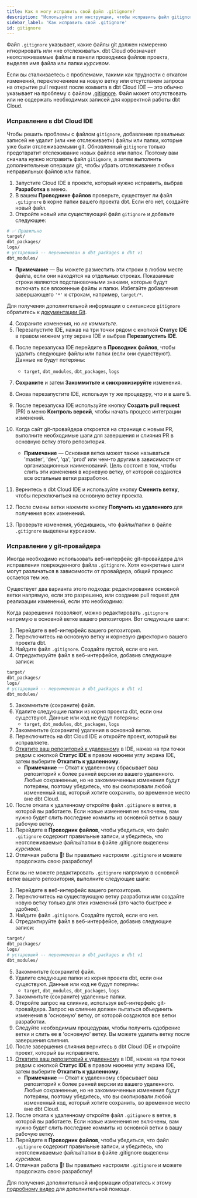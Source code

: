 ```yaml
---
title: Как я могу исправить свой файл .gitignore?
description: "Используйте эти инструкции, чтобы исправить файл gitignore"
sidebar_label: 'Как исправить свой .gitignore'
id: gitignore
---
```


Файл `.gitignore` указывает, какие файлы git должен намеренно игнорировать или «не отслеживать». dbt Cloud обозначает неотслеживаемые файлы в панели проводника файлов проекта, выделяя имя файла или папки *курсивом*.

Если вы сталкиваетесь с проблемами, такими как трудности с откатом изменений, переключением на новую ветку или отсутствием запроса на открытие pull request после коммита в dbt Cloud IDE — это обычно указывает на проблему с файлом [.gitignore](https://github.com/dbt-labs/dbt-starter-project/blob/main/.gitignore). Файл может отсутствовать или не содержать необходимых записей для корректной работы dbt Cloud.

### Исправление в dbt Cloud IDE

Чтобы решить проблемы с файлом `gitignore`, добавление правильных записей не удалит (или «не отслеживает») файлы или папки, которые уже были отслеживаемыми git. Обновленный `gitignore` только предотвратит отслеживание новых файлов или папок. Поэтому вам сначала нужно исправить файл `gitignore`, а затем выполнить дополнительные операции git, чтобы убрать отслеживание любых неправильных файлов или папок.

1. Запустите Cloud IDE в проекте, который нужно исправить, выбрав **Разработка** в меню.
2. В вашем **Проводнике файлов** проверьте, существует ли файл `.gitignore` в корне папки вашего проекта dbt. Если его нет, создайте новый файл.
3. Откройте новый или существующий файл `gitignore` и добавьте следующее:

```bash
# ✅ Правильно 
target/
dbt_packages/
logs/
# устаревший -- переименован в dbt_packages в dbt v1
dbt_modules/
```

* **Примечание** — Вы можете разместить эти строки в любом месте файла, если они находятся на отдельных строках. Показанные строки являются подстановочными знаками, которые будут включать все вложенные файлы и папки. Избегайте добавления завершающего `'*'` к строкам, например, `target/*`.

Для получения дополнительной информации о синтаксисе `gitignore` обратитесь к [документации Git](https://git-scm.com/docs/gitignore).

4. Сохраните изменения, но _не коммитьте_.
5. Перезапустите IDE, нажав на три точки рядом с кнопкой **Статус IDE** в правом нижнем углу экрана IDE и выбрав **Перезапустить IDE**.

<Lightbox src="/img/docs/dbt-cloud/cloud-ide/restart-ide.jpg" width="50%" title="Перезапустите IDE, нажав на три точки в правом нижнем углу или кликнув на строку состояния" />

6. После перезапуска IDE перейдите в **Проводник файлов**, чтобы удалить следующие файлы или папки (если они существуют). Данные не будут потеряны:
    * `target`, `dbt_modules`, `dbt_packages`, `logs`
7. **Сохраните** и затем **Закоммитьте и синхронизируйте** изменения.
8. Снова перезапустите IDE, используя ту же процедуру, что и в шаге 5.
9. После перезапуска IDE используйте кнопку **Создать pull request** (PR) в меню **Контроль версий**, чтобы начать процесс интеграции изменений.
10. Когда сайт git-провайдера откроется на странице с новым PR, выполните необходимые шаги для завершения и слияния PR в основную ветку этого репозитория.

    * **Примечание** — Основная ветка может также называться 'master', 'dev', 'qa', 'prod' или чем-то другим в зависимости от организационных наименований. Цель состоит в том, чтобы слить эти изменения в корневую ветку, от которой создаются все остальные ветки разработки.

11. Вернитесь в dbt Cloud IDE и используйте кнопку **Сменить ветку**, чтобы переключиться на основную ветку проекта.
12. После смены ветки нажмите кнопку **Получить из удаленного** для получения всех изменений.
13. Проверьте изменения, убедившись, что файлы/папки в файле `.gitignore` выделены курсивом.

<Lightbox src="/img/docs/dbt-cloud/cloud-ide/gitignore-italics.png" width="50%" title="Проект dbt на основной ветке с правильно настроенными папками gitignore (выделены курсивом)."/>

### Исправление у git-провайдера

Иногда необходимо использовать веб-интерфейс git-провайдера для исправления поврежденного файла `.gitignore`. Хотя конкретные шаги могут различаться в зависимости от провайдера, общий процесс остается тем же.

Существует два варианта этого подхода: редактирование основной ветки напрямую, если это разрешено, или создание pull request для реализации изменений, если это необходимо:

<Tabs>

<TabItem value="mainbranch" label="Редактировать в основной ветке">
   
Когда разрешения позволяют, можно редактировать `.gitignore` напрямую в основной ветке вашего репозитория. Вот следующие шаги:

1. Перейдите в веб-интерфейс вашего репозитория.
2. Переключитесь на основную ветку и корневую директорию вашего проекта dbt.
3. Найдите файл `.gitignore`. Создайте пустой, если его нет.
4. Отредактируйте файл в веб-интерфейсе, добавив следующие записи:
```bash
target/
dbt_packages/
logs/
# устаревший -- переименован в dbt_packages в dbt v1
dbt_modules/
```

5. Закоммитьте (сохраните) файл.
6. Удалите следующие папки из корня проекта dbt, если они существуют. Данные или код не будут потеряны:
    * `target`, `dbt_modules`, `dbt_packages`, `logs`
7. Закоммитьте (сохраните) удаления в основной ветке.
8. Переключитесь на dbt Cloud IDE и откройте проект, который вы исправляете.
9. [Откатите ваш репозиторий к удаленному](/docs/collaborate/git/version-control-basics#the-git-button-in-the-cloud-ide) в IDE, нажав на три точки рядом с кнопкой **Статус IDE** в правом нижнем углу экрана IDE, затем выберите **Откатить к удаленному**.
    * **Примечание** — Откат к удаленному сбрасывает ваш репозиторий к более ранней версии из вашего удаленного. Любые сохраненные, но не закоммиченные изменения будут потеряны, поэтому убедитесь, что вы скопировали любой измененный код, который хотите сохранить, во временное место вне dbt Cloud.
10. После отката к удаленному откройте файл `.gitignore` в ветке, в которой вы работаете. Если новые изменения не включены, вам нужно будет слить последние коммиты из основной ветки в вашу рабочую ветку.
11. Перейдите в **Проводник файлов**, чтобы убедиться, что файл `.gitignore` содержит правильные записи, и убедитесь, что неотслеживаемые файлы/папки в файле .gitignore выделены *курсивом*. 
12. Отличная работа 🎉! Вы правильно настроили `.gitignore` и можете продолжать свою разработку!

</TabItem>

<TabItem value="newbranch" label="Невозможно редактировать основную ветку">

Если вы не можете редактировать `.gitignore` напрямую в основной ветке вашего репозитория, выполните следующие шаги:

1. Перейдите в веб-интерфейс вашего репозитория.
2. Переключитесь на существующую ветку разработки или создайте новую ветку только для этих изменений (это часто быстрее и удобнее). 
3. Найдите файл `.gitignore`. Создайте пустой, если его нет.
4. Отредактируйте файл в веб-интерфейсе, добавив следующие записи:

```bash
target/
dbt_packages/
logs/
# устаревший -- переименован в dbt_packages в dbt v1
dbt_modules/
```
5. Закоммитьте (сохраните) файл.
6. Удалите следующие папки из корня проекта dbt, если они существуют. Данные или код не будут потеряны:
    * `target`, `dbt_modules`, `dbt_packages`, `logs`
7. Закоммитьте (сохраните) удаленные папки.
8. Откройте запрос на слияние, используя веб-интерфейс git-провайдера. Запрос на слияние должен пытаться объединить изменения в 'основную' ветку, от которой создаются все ветки разработки.
9. Следуйте необходимым процедурам, чтобы получить одобрение ветки и слить ее в 'основную' ветку. Вы можете удалить ветку после завершения слияния. 
10. После завершения слияния вернитесь в dbt Cloud IDE и откройте проект, который вы исправляете.
11. [Откатите ваш репозиторий к удаленному](/docs/collaborate/git/version-control-basics#the-git-button-in-the-cloud-ide) в IDE, нажав на три точки рядом с кнопкой **Статус IDE** в правом нижнем углу экрана IDE, затем выберите **Откатить к удаленному**. 
    * **Примечание** — Откат к удаленному сбрасывает ваш репозиторий к более ранней версии из вашего удаленного. Любые сохраненные, но не закоммиченные изменения будут потеряны, поэтому убедитесь, что вы скопировали любой измененный код, который хотите сохранить, во временное место вне dbt Cloud.
12. После отката к удаленному откройте файл `.gitignore` в ветке, в которой вы работаете. Если новые изменения не включены, вам нужно будет слить последние коммиты из основной ветки в вашу рабочую ветку.
13. Перейдите в **Проводник файлов**, чтобы убедиться, что файл `.gitignore` содержит правильные записи, и убедитесь, что неотслеживаемые файлы/папки в файле .gitignore выделены *курсивом*. 
14. Отличная работа 🎉! Вы правильно настроили `.gitignore` и можете продолжать свою разработку!

</TabItem>
</Tabs>

Для получения дополнительной информации обратитесь к этому [подробному видео](https://www.loom.com/share/9b3b8e2b617f41a8bad76ec7e42dd014) для дополнительной помощи.